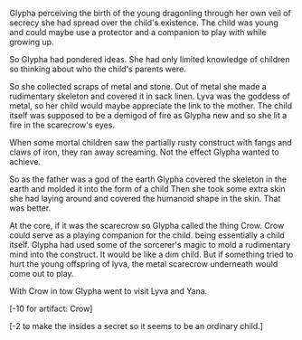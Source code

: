 Glypha perceiving the birth of the young dragonling through her own veil of secrecy she had spread over the child's existence. The child was young and could maybe use a protector and a companion to play with while growing up.

So Glypha had pondered ideas. She had only limited knowledge of children so thinking about who the child's parents were. 

So she collected scraps of metal and stone. Out of metal she made a rudimentary skeleton and covered it in sack linen. Lyva was the goddess of metal, so her child would maybe appreciate the link to the mother. The child itself was supposed to be a demigod of fire as Glypha new and so she lit a fire in the scarecrow's eyes. 

When some mortal children saw the partially rusty construct with fangs and claws of iron, they ran away screaming. Not the effect Glypha wanted to achieve. 

So as the father was a god of the earth Glypha covered the skeleton in the earth and molded it into the form of a child Then she took some extra skin she had laying around and covered the humanoid shape in the skin. That was better. 

At the core, if it was the scarecrow so Glypha called the thing Crow. Crow could serve as a playing companion for the child. being essentially a child itself. Glypha had used some of the sorcerer's magic to mold a rudimentary mind into the construct. It would be like a dim child. But if something tried to hurt the young offspring of lyva, the metal scarecrow underneath would come out to play.

With Crow in tow Glypha went to visit Lyva and Yana.

[-10 for artifact: Crow]

[-2 to make the insides a secret so it seems to be an ordinary child.]